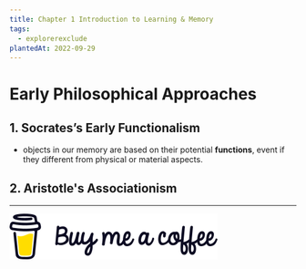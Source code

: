 ```yaml
---
title: Chapter 1 Introduction to Learning & Memory
tags:
  - explorerexclude
plantedAt: 2022-09-29
---
```

# Early Philosophical Approaches

## 1. Socrates’s Early Functionalism
- objects in our memory are based on their potential **functions**, event if they different from physical or material aspects.
## 2. Aristotle's Associationism



---
[!["Buy Me A Coffee"](images/bmc-logo.svg)](https://www.buymeacoffee.com/hoanshirof)
